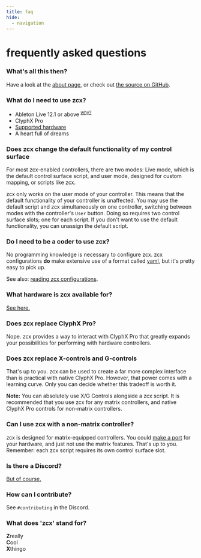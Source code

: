 ```yaml
---
title: faq
hide:
  - navigation
---
```


# frequently asked questions

### What's all this then?

Have a look at the [about page](index.md), or check out [the source on GitHub](https://www.github.com/odisfm/zcx-core).

### What do I need to use zcx?

* Ableton Live 12.1 or above <sup>[why?](lessons/why-live-12.md)</sup>
* ClyphX Pro
* [Supported hardware](index.md#hardware)
* A heart full of dreams

### Does zcx change the default functionality of my control surface

For most zcx-enabled controllers, there are two modes: Live mode, which is the default control surface script, and user mode, designed for custom mapping, or scripts like zcx.

zcx only works on the user mode of your controller.
This means that the default functionality of your controller is unaffected.
You may use the default script and zcx simultaneously on one controller, switching between modes with the controller's `User` button.
Doing so requires two control surface slots; one for each script.
If you don't want to use the default functionality, you can unassign the default script.

### Do I need to be a coder to use zcx?

No programming knowledge is necessary to configure zcx. zcx configurations **do** make extensive use of a format called [yaml](lessons/getting-started/reading-zcx-configurations.md/#yaml), but it's pretty easy to pick up.

See also: [reading zcx configurations](lessons/getting-started/reading-zcx-configurations.md).

### What hardware is zcx available for?

[See here.](lessons/getting-started/installation.md#get-a-distribution)

### Does zcx replace ClyphX Pro?

Nope. zcx provides a way to interact with ClyphX Pro that greatly expands your possibilities for performing with hardware controllers.

### Does zcx replace X-controls and G-controls

That's up to you. zcx can be used to create a far more complex interface than is practical with native ClyphX Pro. However, that power comes with a learning curve. Only you can decide whether this tradeoff is worth it.

**Note:** You can absolutely use X/G Controls alongside a zcx script. It is recommended that you use zcx for any matrix controllers, and native ClyphX Pro controls for non-matrix controllers.

### Can I use zcx with a non-matrix controller?

zcx is designed for matrix-equipped controllers. You could [make a port](lessons/porting.md) for your hardware, and just not use the matrix features. That's up to you. Remember: each zcx script requires its own control surface slot.

### Is there a Discord?

[But of course.
](https://discord.zcxcore.com)

### How can I contribute?

See `#contributing` in the Discord.

### What does 'zcx' stand for?

**Z**really<br>
**C**ool<br>
**X**thingo
